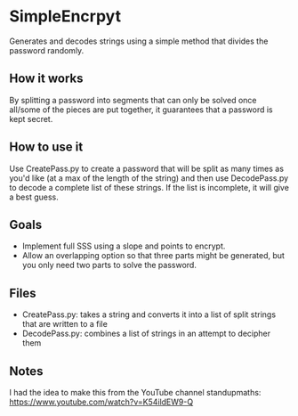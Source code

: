 # SimpleEncrpyt
Generates and decodes strings using a simple method that divides the password randomly.

## How it works
By splitting a password into segments that can only be solved once all/some of the pieces are put together, it guarantees that a password is kept secret.

## How to use it
Use CreatePass.py to create a password that will be split as many times as you'd like (at a max of the length of the string) and then use DecodePass.py to decode a complete list of these strings. If the list is incomplete, it will give a best guess.

## Goals
- Implement full SSS using a slope and points to encrypt.
- Allow an overlapping option so that three parts might be generated, but you only need two parts to solve the password.

## Files
- CreatePass.py: takes a string and converts it into a list of split strings that are written to a file
- DecodePass.py: combines a list of strings in an attempt to decipher them

## Notes
I had the idea to make this from the YouTube channel standupmaths: https://www.youtube.com/watch?v=K54ildEW9-Q
